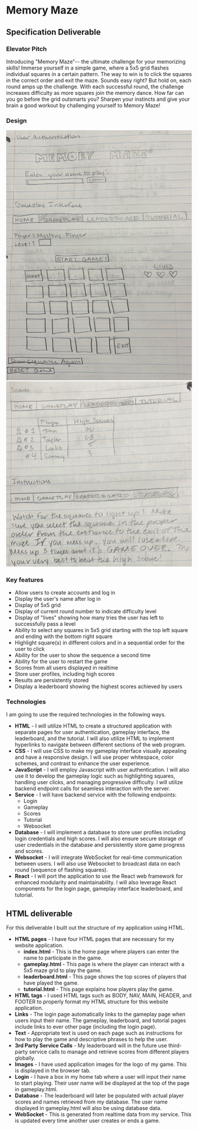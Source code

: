 # Memory Maze

## Specification Deliverable
### Elevator Pitch
Introducing "Memory Maze"-- the ultimate challenge for your memorizing skills! Immerse yourself in a simple game, where a 5x5 grid flashes individual squares in a certain pattern. The way to win is to click the squares in the correct order and exit the maze. Sounds easy right? But hold on, each round amps up the challenge. With each successful round, the challenge increases difficulty as more squares join the memory dance. How far can you go before the grid outsmarts you? Sharpen your instincts and give your brain a good workout by challenging yourself to Memory Maze!

### Design
![This image shows the design of my user authentication, gameplay, leaderboard, and tutorial pages](MMDesign1.jpg)
![This image shows the design of my tutorial page](MMDesign2.jpg)

### Key features
* Allow users to create accounts and log in
* Display the user's name after log in
* Display of 5x5 grid
* Display of current round number to indicate difficulty level
* Display of "lives" showing how many tries the user has left to successfully pass a level
* Ability to select any squares in 5x5 grid starting with the top left square and ending with the bottom right square
* Highlight square(s) in different colors and in a sequential order for the user to click
* Ability for the user to show the sequence a second time
* Ability for the user to restart the game
* Scores from all users displayed in realtime
* Store user profiles, including high scores
* Results are persistently stored
* Display a leaderboard showing the highest scores achieved by users

### Technologies
I am going to use the required technologies in the following ways. 
* **HTML** - I will utilize HTML to create a structured application with separate pages for user authentication, gameplay interface, the leaderboard, and the tutorial. I will also utilize HTML to implement hyperlinks to navigate between different sections of the web program.
* **CSS**  - I will use CSS to make my gameplay interface visually appealing and have a responsive design. I will use proper whitespace, color schemes, and contrast to enhance the user experience. 
* **JavaScript** - I will employ Javascript with user authentication. I will also use it to develop the gameplay logic such as highlighting squares, handling user clicks, and managing progressive difficulty. I will utilize backend endpoint calls for seamless interaction with the server. 
* **Service** - I will have backend service with the following endpoints:
    * Login
    * Gameplay
    * Scores
    * Tutorial
    * Websocket
* **Database** - I will implement a database to store user profiles including login credentials and high scores. I will also ensure secure storage of user credentials in the database and persistently store game progress and scores. 
* **Websocket** - I will integrate WebSocket for real-time communication between users. I will also use Websocket to broadcast data on each round (sequence of flashing squares).
* **React** - I will port the application to use the React web framework for enhanced modularity and maintainability. I will also leverage React components for the login page, gameplay interface leaderboard, and tutorial.

## HTML deliverable
For this deliverable I built out the structure of my application using HTML.
* **HTML pages** - I have four HTML pages that are necessary for my website application.
    * **index.html** - This is the home page where players can enter the name to participate in the game.
    * **gameplay.html** - This page is where the player can interact with a 5x5 maze grid to play the game.
    * **leaderboard.html** - This page shows the top scores of players that have played the game.
    * **tutorial.html** - This page explains how players play the game.
* **HTML tags** - I used HTML tags such as BODY, NAV, MAIN, HEADER, and FOOTER to properly format my HTML structure for this website application.
* **Links** - The login page automatically links to the gameplay page when users input their name. The gameplay, leaderboard, and tutorial pages include links to ever other page (including the login page).
* **Text** - Appropriate text is used on each page such as instructions for how to play the game and descriptive phrases to help the user.
* **3rd Party Service Calls** - My leaderboard will in the future use third-party service calls to manage and retrieve scores from different players globally.
* **Images** - I have used application images for the logo of my game. This is displayed in the browser tab. 
* **Login** - I have a box in my home tab where a user will input their name to start playing. Their user name will be displayed at the top of the page in gameplay.html.
* **Database** - The leaderboard will later be populated with actual player scores and names retrieved from my database. The user name displayed in gameplay.html will also be using database data.
* **WebSocket** - This is generated from realtime data from my service. This is updated every time another user creates or ends a game.

